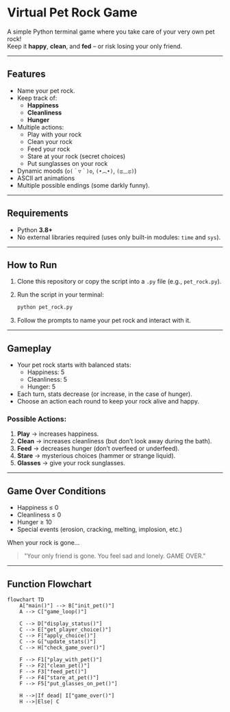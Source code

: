 # Virtual Pet Rock Game

A simple Python terminal game where you take care of your very own pet rock!  
Keep it **happy**, **clean**, and **fed** – or risk losing your only friend.  

---

## Features
- Name your pet rock.
- Keep track of:
  - **Happiness**
  - **Cleanliness**
  - **Hunger**
- Multiple actions:
  - Play with your rock
  - Clean your rock
  - Feed your rock
  - Stare at your rock (secret choices)
  - Put sunglasses on your rock
- Dynamic moods (`o(＾▽＾)o`, `(•︵•)`, `(ಥ﹏ಥ)`)
- ASCII art animations
- Multiple possible endings (some darkly funny).

---

## Requirements
- Python **3.8+**
- No external libraries required (uses only built-in modules: `time` and `sys`).

---

## How to Run
1. Clone this repository or copy the script into a `.py` file (e.g., `pet_rock.py`).
2. Run the script in your terminal:

   ```bash
   python pet_rock.py
   ```

3. Follow the prompts to name your pet rock and interact with it.

---

## Gameplay
- Your pet rock starts with balanced stats:
  - Happiness: 5  
  - Cleanliness: 5  
  - Hunger: 5  
- Each turn, stats decrease (or increase, in the case of hunger).
- Choose an action each round to keep your rock alive and happy.  

### Possible Actions:
1. **Play** → increases happiness.  
2. **Clean** → increases cleanliness (but don’t look away during the bath).  
3. **Feed** → decreases hunger (don’t overfeed or underfeed).  
4. **Stare** → mysterious choices (hammer or strange liquid).  
5. **Glasses** → give your rock sunglasses.  

---

## Game Over Conditions
- Happiness ≤ 0  
- Cleanliness ≤ 0  
- Hunger ≥ 10  
- Special events (erosion, cracking, melting, implosion, etc.)  

When your rock is gone…  
> "Your only friend is gone. You feel sad and lonely. GAME OVER."  

---

## Function Flowchart
```mermaid
flowchart TD
    A["main()"] --> B["init_pet()"]
    A --> C["game_loop()"]
    
    C --> D["display_status()"]
    C --> E["get_player_choice()"]
    C --> F["apply_choice()"]
    C --> G["update_stats()"]
    C --> H["check_game_over()"]
    
    F --> F1["play_with_pet()"]
    F --> F2["clean_pet()"]
    F --> F3["feed_pet()"]
    F --> F4["stare_at_pet()"]
    F --> F5["put_glasses_on_pet()"]
    
    H -->|If dead| I["game_over()"]
    H -->|Else| C


